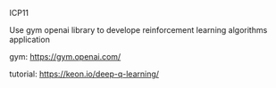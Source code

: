 ICP11

Use gym openai library to develope reinforcement learning algorithms application

gym: https://gym.openai.com/

tutorial: https://keon.io/deep-q-learning/

